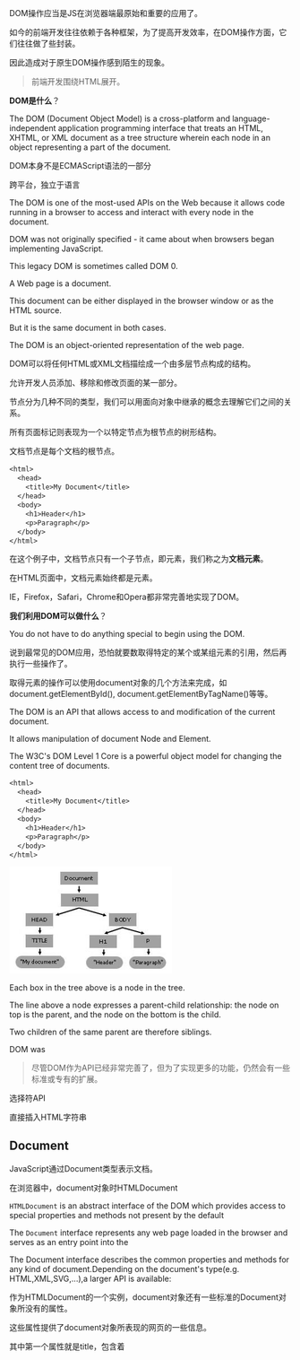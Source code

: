 DOM操作应当是JS在浏览器端最原始和重要的应用了。

如今的前端开发往往依赖于各种框架，为了提高开发效率，在DOM操作方面，它们往往做了些封装。

因此造成对于原生DOM操作感到陌生的现象。

> 前端开发围绕HTML展开。

**DOM是什么**？

The DOM (Document Object Model) is a cross-platform and language-independent application programming interface that treats an HTML, XHTML, or XML document as a tree structure wherein each node in an object representing a part of the document. 

DOM本身不是ECMAScript语法的一部分

跨平台，独立于语言

The DOM is one of the most-used APIs on the Web because it allows code running in a browser to access and interact with every node in the document.

DOM was not originally specified - it came about when browsers began implementing JavaScript.

This legacy DOM is sometimes called DOM 0.

A Web page is a document.

This document can be either displayed in the browser window or as the HTML source.

But it is the same document in both cases.

The DOM is an object-oriented representation of the web page.

DOM可以将任何HTML或XML文档描绘成一个由多层节点构成的结构。

允许开发人员添加、移除和修改页面的某一部分。

节点分为几种不同的类型，我们可以用面向对象中继承的概念去理解它们之间的关系。

所有页面标记则表现为一个以特定节点为根节点的树形结构。

文档节点是每个文档的根节点。

    <html>
      <head>
        <title>My Document</title>
      </head>
      <body>
        <h1>Header</h1>
        <p>Paragraph</p>
      </body>
    </html>
    
在这个例子中，文档节点只有一个子节点，即<html>元素，我们称之为**文档元素**。

在HTML页面中，文档元素始终都是<html>元素。

IE，Firefox，Safari，Chrome和Opera都非常完善地实现了DOM。

**我们利用DOM可以做什么**？

You do not have to do anything special to begin using the DOM.

说到最常见的DOM应用，恐怕就要数取得特定的某个或某组元素的引用，然后再执行一些操作了。

取得元素的操作可以使用document对象的几个方法来完成，如document.getElementById(), document.getElementByTagName()等等。

The DOM is an API that allows access to and modification of the current document.

It allows manipulation of document Node and Element.

The W3C's DOM Level 1 Core is a powerful object model for changing the content tree of documents.


    <html>
      <head>
        <title>My Document</title>
      </head>
      <body>
        <h1>Header</h1>
        <p>Paragraph</p>
      </body>
    </html>
    
![](../assets/DOMTree.jpg)

Each box in the tree above is a node in the tree.
 
The line above a node expresses a parent-child relationship: the node on top is the parent, and the node on the bottom is the child.

Two children of the same parent are therefore siblings.

DOM was 

> 尽管DOM作为API已经非常完善了，但为了实现更多的功能，仍然会有一些标准或专有的扩展。

选择符API

直接插入HTML字符串

## Document

JavaScript通过Document类型表示文档。

在浏览器中，document对象时HTMLDocument

`HTMLDocument` is an abstract interface of the DOM which provides access to special properties and methods not present by the default

The `Document` interface represents any web page loaded in the browser and serves as an entry point into the 

The Document interface describes the common properties and methods for any kind of document.Depending on the document's type(e.g. HTML,XML,SVG,...),a larger API is available:

作为HTMLDocument的一个实例，document对象还有一些标准的Document对象所没有的属性。

这些属性提供了document对象所表现的网页的一些信息。

其中第一个属性就是title，包含着<title>元素中的文本——显示在浏览器窗口的标题栏或标签页上。

##### Document.createElement()


- Document.getElementsByClassName()
- 

This method creates the HTML element specified by tagName.

##### Document.createTextNode()

Creates a new Text node.

    var text = document.createTextNode(data)
    
text is a Text node.

data is a string containing the data to be put in the text node.

## 专有扩展

##### children属性

这个属性是HTMLCollection的实例，

##### contains()方法

在实际开发中，

> DOM1级主要

DOM2级样式(DOM Level 2 Style):定义了如何以编程方式来访问和改变CSS样式信息。

在HTML中定义样式的方式有3种：通过`<link/>`元素包含外部样式表文件、使用`<style/>`元素定义嵌入式样式，以及使用style特性定义针对特定元素的样式。

任何支持style属性的HTML元素在JavaScript中都有一个对应的style属性。

这个style属性(对象)是CSSStyleDeclaration的实例，包含着通过HTML的style属性指定的所有样式信息，但不包含与外部样式表或嵌入样式表经层叠而来的样式

CSSStyleDeclaration represents a collection of CSS property-value pairs.

It is used in a few APIs:

- HTMLElement.style
- CSSStyleDeclaration is also a **read-only** interface to the result of window.getComputedStyle().

以下的属性和方法并不属于"DOM2级样式"规范。

DOM中没有规定如何确定页面中元素的大小

有些元素(例如<html>元素)，即使没有执行任何代码也能自动地添加滚动条

从VDOM的角度来理解DOM




